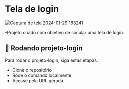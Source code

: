 # Tela de login

![Captura de tela 2024-01-29 163241](https://github.com/diegoramosds/projeto-login/assets/140274064/4a5d938c-46be-4c7e-89d2-b46f968d8d24)

-Projeto criado com objetivo de simular uma tela de login.


## 🚀 Rodando projeto-login

Para rodar o projeto-login, siga estas etapas:

- Clone o repositório
- Rode o comando localmente
- Acesse pela URL gerada.






